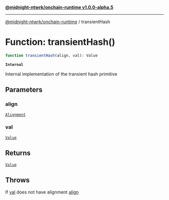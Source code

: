 [**@midnight-ntwrk/onchain-runtime v1.0.0-alpha.5**](../README.md)

***

[@midnight-ntwrk/onchain-runtime](../globals.md) / transientHash

# Function: transientHash()

```ts
function transientHash(align, val): Value
```

**`Internal`**

Internal implementation of the transient hash primitive

## Parameters

### align

[`Alignment`](../type-aliases/Alignment.md)

### val

[`Value`](../type-aliases/Value.md)

## Returns

[`Value`](../type-aliases/Value.md)

## Throws

If [val](transientHash.md#val) does not have alignment [align](transientHash.md#align)
